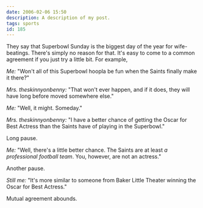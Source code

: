 ```yaml
---
date: 2006-02-06 15:50
description: A description of my post.
tags: sports
id: 185
---
```

They say that Superbowl Sunday is the biggest day of the year for  wife-beatings.  There's simply no reason for that.  It's easy to come to a common agreement if you just try a little bit.  For example,

<i>Me:</i>  "Won't all of this Superbowl hoopla be fun when the Saints finally make it there?"

<i>Mrs. theskinnyonbenny:</i>  "That won't ever happen, and if it does, they will have long before moved somewhere else."
<!--more-->

<i>Me:</i>  "Well, it might.  Someday."

<i>Mrs. theskinnyonbenny:</i>  "I have a better chance of getting the Oscar for Best Actress than the Saints have of playing in the Superbowl."

Long pause.

<i>Me:</i>  "Well, there's a little better chance.  The Saints are at least <i>a professional football team</i>.  You, however, are not an actress."

Another pause.

<i>Still me:</i>  "It's more similar to someone from Baker Little Theater winning the Oscar for Best Actress."

Mutual agreement abounds.